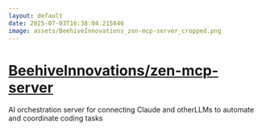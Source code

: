 ```yaml
---
layout: default
date: 2025-07-03T16:38:04.215846
image: assets/BeehiveInnovations_zen-mcp-server_cropped.png
---
```


# [BeehiveInnovations/zen-mcp-server](https://github.com/BeehiveInnovations/zen-mcp-server)

AI orchestration server for connecting Claude and otherLLMs to automate and coordinate coding tasks

